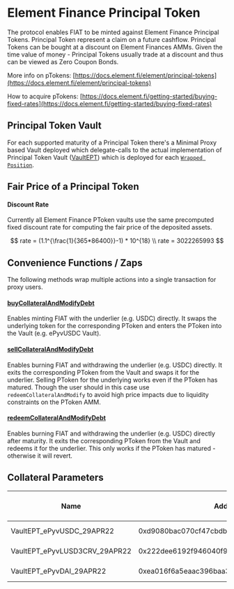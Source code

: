 # Element Finance Principal Token

The protocol enables FIAT to be minted against Element Finance Principal Tokens. Principal Token represent a claim on a future cashflow. Principal Tokens can be bought at a discount on Element Finances AMMs. Given the time value of money - Principal Tokens usually trade at a discount and thus can be viewed as Zero Coupon Bonds.

More info on pTokens: [https://docs.element.fi/element/principal-tokens](https://docs.element.fi/element/principal-tokens)

How to acquire pTokens: [https://docs.element.fi/getting-started/buying-fixed-rates](https://docs.element.fi/getting-started/buying-fixed-rates)

## Principal Token Vault

For each supported maturity of a Principal Token there's a Minimal Proxy based Vault deployed which delegate-calls to the actual implementation of Principal Token Vault ([VaultEPT](https://github.com/fiatdao/vaults/blob/main/src/VaultEPT.sol)) which is deployed for each [`Wrapped Position`](https://docs.element.fi/element/element-smart-contracts/core-protocol-contracts/wrapped-position).&#x20;

## Fair Price of a Principal Token

#### Discount Rate

Currently all Element Finance PToken vaults use the same precomputed fixed discount rate for computing the fair price of the deposited assets.

$$
rate = (1.1^{\frac{1}{365*86400}}-1) * 10^{18} 
\\ rate = 3022265993
$$

## Convenience Functions / Zaps

The following methods wrap multiple actions into a single transaction for proxy users.

#### [buyCollateralAndModifyDebt](https://github.com/fiatdao/actions/blob/main/src/vault/VaultEPTActions.sol#L137)

Enables minting FIAT with the underlier (e.g. USDC) directly. It swaps the underlying token for the corresponding PToken and enters the PToken into the Vault (e.g. ePyvUSDC Vault).

#### [sellCollateralAndModifyDebt](https://github.com/fiatdao/actions/blob/main/src/vault/VaultEPTActions.sol#L177)

Enables burning FIAT and withdrawing the underlier (e.g. USDC) directly. It exits the corresponding PToken from the Vault and swaps it for the underlier. Selling PToken for the underlying works even if the PToken has matured. Though the user should in this case use `redeemCollateralAndModify` to avoid high price impacts due to liquidity constraints on the PToken AMM.

#### [redeemCollateralAndModifyDebt](https://github.com/fiatdao/actions/blob/main/src/vault/VaultEPTActions.sol#L218)

Enables burning FIAT and withdrawing the underlier (e.g. USDC) directly after maturity. It exits the corresponding PToken from the Vault and redeems it for the underlier. This only works if the PToken has matured - otherwise it will revert.&#x20;

## Collateral Parameters&#x20;

| Name                            | Address                                    | Liquidation Ratio | Interest Per Second | Debt Floor | Debt Ceiling     | Multiplier | Max Auction Duration | Auction Debt Floor |
| ------------------------------- | ------------------------------------------ | ----------------- | ------------------- | ---------- | ---------------- | ---------- | -------------------- | ------------------ |
| VaultEPT\_ePyvUSDC\_29APR22     | 0xd9080bac070cf47cbdb7223d2440cf8e978e6b45 | \~95.23%          | 1000000000317097919 | 250 $FIAT  | 25,000,000 $FIAT | 1.05x      | 324000 Seconds       | 250.25 $FIAT       |
| VaultEPT\_ePyvLUSD3CRV\_29APR22 | 0x222dee6192f946040f97aadb386fafa4e6310cdc | \~95.23%          | 1000000000317097919 | 250 $FIAT  | 3,500,000 $FIAT  | 1.05x      | 324000 Seconds       | 250.25 $FIAT       |
| VaultEPT\_ePyvDAI\_29APR22      | 0xea016f6a5eaac396baa3aa712e8d3f20764cbb1f | \~95.23%          | 1000000000317097919 | 250 $FIAT  | 3,500,000 $FIAT  | 1.05x      | 324000               | 250.25 $FIAT       |
